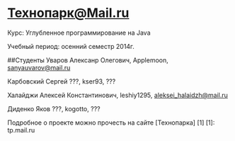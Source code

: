 Технопарк@Mail.ru
============
Курс: Углубленное программирование на Java

Учебный период: осенний семестр 2014г.

##Студенты
Уваров Алексанр Олегович, Applemoon, sanyauvarov@mail.ru

Карбовский Сергей ???, kser93, ???

Халайджи Алексей Константинович, leshiy1295, aleksei_halaidzh@mail.ru

Диденко Яков ???, kogotto, ???

Подробное о проекте можно прочесть на сайте [Технопарка] [1]
[1]: tp.mail.ru
